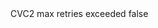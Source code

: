 <?xml version="1.0" encoding="UTF-8"?>
<CustomMetadata xmlns="http://soap.sforce.com/2006/04/metadata">
    <label>CVC2 max retries exceeded</label>
    <protected>false</protected>
</CustomMetadata>
